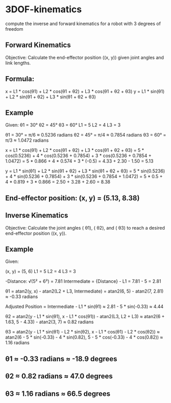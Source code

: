 # 3DOF-kinematics
compute the inverse and forward kinematics for a robot with 3 degrees of freedom

## Forward Kinematics

Objective: Calculate the end-effector position \((x, y)\) given joint angles and link lengths.

## Formula:
x = L1 * cos(θ1) + L2 * cos(θ1 + θ2) + L3 * cos(θ1 + θ2 + θ3)
y = L1 * sin(θ1) + L2 * sin(θ1 + θ2) + L3 * sin(θ1 + θ2 + θ3)

## Example

Given:
θ1 = 30°
θ2 = 45°
θ3 = 60°
L1 = 5
L2 = 4
L3 = 3

θ1 = 30° = π/6 ≈ 0.5236 radians
θ2 = 45° = π/4 ≈ 0.7854 radians
θ3 = 60° = π/3 ≈ 1.0472 radians

x = L1 * cos(θ1) + L2 * cos(θ1 + θ2) + L3 * cos(θ1 + θ2 + θ3)
  = 5 * cos(0.5236) + 4 * cos(0.5236 + 0.7854) + 3 * cos(0.5236 + 0.7854 + 1.0472)
  = 5 * 0.866 + 4 * 0.574 + 3 * (-0.5)
  = 4.33 + 2.30 - 1.50
  = 5.13

y = L1 * sin(θ1) + L2 * sin(θ1 + θ2) + L3 * sin(θ1 + θ2 + θ3)
  = 5 * sin(0.5236) + 4 * sin(0.5236 + 0.7854) + 3 * sin(0.5236 + 0.7854 + 1.0472)
  = 5 * 0.5 + 4 * 0.819 + 3 * 0.866
  = 2.50 + 3.28 + 2.60
  = 8.38

## End-effector position: (x, y) = (5.13, 8.38)

## Inverse Kinematics

Objective: Calculate the joint angles \( θ1), \( θ2), and \( θ3) to reach a desired end-effector position \((x, y)\).

## Example
Given:

(x, y) = (5, 6)
L1 = 5
L2 = 4
L3 = 3

-Distance: √(5² + 6²) = 7.81
Intermediate = {Distance} - L1 = 7.81 - 5 = 2.81


θ1 = atan2(y, x) - atan2(L2 + L3, Intermediate)
   = atan2(6, 5) - atan2(7, 2.81)
   ≈ -0.33 radians

Adjusted Position = Intermediate - L1 * sin(θ1)
                  ≈ 2.81 - 5 * sin(-0.33)
                  ≈ 4.44

θ2 = atan2(y - L1 * sin(θ1), x - L1 * cos(θ1)) - atan2(L3, L2 + L3)
   ≈ atan2(6 + 1.63, 5 - 4.33) - atan2(3, 7)
   ≈ 0.82 radians

θ3 = atan2(y - L1 * sin(θ1) - L2 * sin(θ2), x - L1 * cos(θ1) - L2 * cos(θ2))
   ≈ atan2(6 - 5 * sin(-0.33) - 4 * sin(0.82), 5 - 5 * cos(-0.33) - 4 * cos(0.82))
   ≈ 1.16 radians

## θ1 ≈ -0.33 radians ≈ -18.9 degrees
## θ2 ≈ 0.82 radians ≈ 47.0 degrees
## θ3 ≈ 1.16 radians ≈ 66.5 degrees

